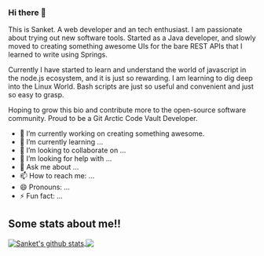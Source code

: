### Hi there 👋
This is Sanket. A web developer and an tech enthusiast. I am passionate about trying out new software tools.
Started as a Java developer, and slowly moved to creating something awesome UIs for the bare REST APIs that I learned to write using Springs.

Currently I have started to learn and understand the world of javascript in the node.js ecosystem, and it is just so rewarding.
I am learning to dig deep into the Linux World. Bash scripts are just so useful and convenient and just so easy to grasp.

Hoping to grow this bio and contribute more to the open-source software community.
Proud to be a Git Arctic Code Vault Developer.

<!--
**sanket0612/sanket0612** is a ✨ _special_ ✨ repository because its `README.md` (this file) appears on your GitHub profile.

Here are some ideas to get you started:


-->
- 🔭 I’m currently working on creating something awesome.
- 🌱 I’m currently learning ...
- 👯 I’m looking to collaborate on ...
- 🤔 I’m looking for help with ...
- 💬 Ask me about ...
- 📫 How to reach me: ...
- 😄 Pronouns: ...
- ⚡ Fun fact: ...

## Some stats about me!!

<a href="https://github.com/anuraghazra/github-readme-stats">
  <img align="center" src="https://github-readme-stats.vercel.app/api?username=sanket0612&show_icons=true&include_all_commits=true&theme=dark" alt="Sanket's github stats" />
</a>
<a href="https://github.com/anuraghazra/github-readme-stats">
  <!-- Change the `github-readme-stats.anuraghazra1.vercel.app` to `github-readme-stats.vercel.app`  -->
  <img align="center" src="https://github-readme-stats.vercel.app/api/top-langs/?username=sanket0612&layout=compact&theme=dark" />
</a>
